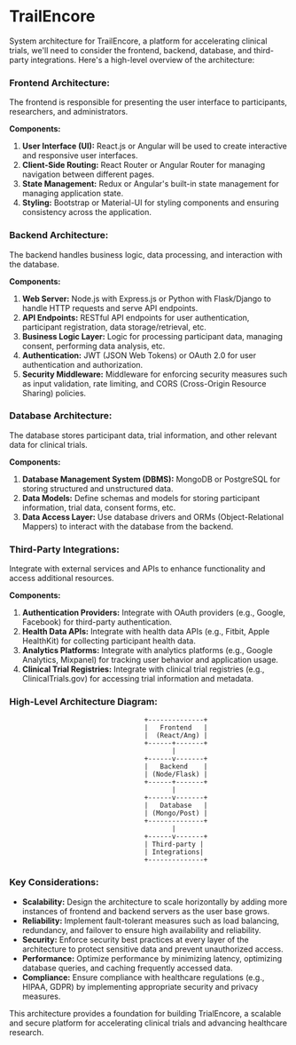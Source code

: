 # TrailEncore

System architecture for TrailEncore, a platform for accelerating clinical trials, we'll need to consider the frontend, backend, database, and third-party integrations. Here's a high-level overview of the architecture:

### Frontend Architecture:
The frontend is responsible for presenting the user interface to participants, researchers, and administrators.

**Components:**
1. **User Interface (UI):** React.js or Angular will be used to create interactive and responsive user interfaces.
2. **Client-Side Routing:** React Router or Angular Router for managing navigation between different pages.
3. **State Management:** Redux or Angular's built-in state management for managing application state.
4. **Styling:** Bootstrap or Material-UI for styling components and ensuring consistency across the application.

### Backend Architecture:
The backend handles business logic, data processing, and interaction with the database.

**Components:**
1. **Web Server:** Node.js with Express.js or Python with Flask/Django to handle HTTP requests and serve API endpoints.
2. **API Endpoints:** RESTful API endpoints for user authentication, participant registration, data storage/retrieval, etc.
3. **Business Logic Layer:** Logic for processing participant data, managing consent, performing data analysis, etc.
4. **Authentication:** JWT (JSON Web Tokens) or OAuth 2.0 for user authentication and authorization.
5. **Security Middleware:** Middleware for enforcing security measures such as input validation, rate limiting, and CORS (Cross-Origin Resource Sharing) policies.

### Database Architecture:
The database stores participant data, trial information, and other relevant data for clinical trials.

**Components:**
1. **Database Management System (DBMS):** MongoDB or PostgreSQL for storing structured and unstructured data.
2. **Data Models:** Define schemas and models for storing participant information, trial data, consent forms, etc.
3. **Data Access Layer:** Use database drivers and ORMs (Object-Relational Mappers) to interact with the database from the backend.

### Third-Party Integrations:
Integrate with external services and APIs to enhance functionality and access additional resources.

**Components:**
1. **Authentication Providers:** Integrate with OAuth providers (e.g., Google, Facebook) for third-party authentication.
2. **Health Data APIs:** Integrate with health data APIs (e.g., Fitbit, Apple HealthKit) for collecting participant health data.
3. **Analytics Platforms:** Integrate with analytics platforms (e.g., Google Analytics, Mixpanel) for tracking user behavior and application usage.
4. **Clinical Trial Registries:** Integrate with clinical trial registries (e.g., ClinicalTrials.gov) for accessing trial information and metadata.

### High-Level Architecture Diagram:

```
                                  +--------------+
                                  |   Frontend   |
                                  |  (React/Ang) |
                                  +------+-------+
                                         |
                                  +------v-------+
                                  |   Backend    |
                                  | (Node/Flask) |
                                  +------+-------+
                                         |
                                  +------v-------+
                                  |   Database   |
                                  | (Mongo/Post) |
                                  +--------------+
                                         |
                                  +------v-------+
                                  | Third-party |
                                  | Integrations|
                                  +--------------+
```

### Key Considerations:
- **Scalability:** Design the architecture to scale horizontally by adding more instances of frontend and backend servers as the user base grows.
- **Reliability:** Implement fault-tolerant measures such as load balancing, redundancy, and failover to ensure high availability and reliability.
- **Security:** Enforce security best practices at every layer of the architecture to protect sensitive data and prevent unauthorized access.
- **Performance:** Optimize performance by minimizing latency, optimizing database queries, and caching frequently accessed data.
- **Compliance:** Ensure compliance with healthcare regulations (e.g., HIPAA, GDPR) by implementing appropriate security and privacy measures.

This architecture provides a foundation for building TrialEncore, a scalable and secure platform for accelerating clinical trials and advancing healthcare research.
